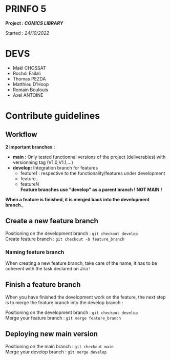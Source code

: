 # PRINFO 5 

**Project : *COMICS LIBRARY***

Started : *24/10/2022*

# DEVS 

- Maël CHOSSAT
- Rochdi Failali
- Thomas PEZDA
- Matthieu D'Hoop
- Romain Boulouis
- Axel ANTOINE

# Contribute guidelines

## Workflow

**2 important branches :**

- **main :** Only tested functionnal versions of the project (deliverables) with versionning tag (V1.0,V1.1,...)
- **develop:** Integration branch for features
    - feature1 : respective to the functionality/features under development
    - feature..
    - featureN  
**Feature branches use "develop" as a parent branch ! NOT MAIN !**

**When a feature is finished, it is merged back into the development branch.**, 

## Create a new feature branch
Positioning on the development branch : 
`git checkout develop`  
Create feature branch :
`git checkout -b feature_branch`

### Naming feature branch
When creating a new feature branch, take care of the name, it has to be coherent with the task declared on Jira ! 


## Finish a feature branch
When you have finished the development work on the feature, the next step is to merge the feature branch into the develop branch :  

Positioning on the development branch : 
`git checkout develop`  
Merge your feature branch : 
`git merge feature_branch`


## Deploying new main version 
Positioning on the main branch : 
`git checkout main`  
Merge your develop branch : 
`git merge develop`











